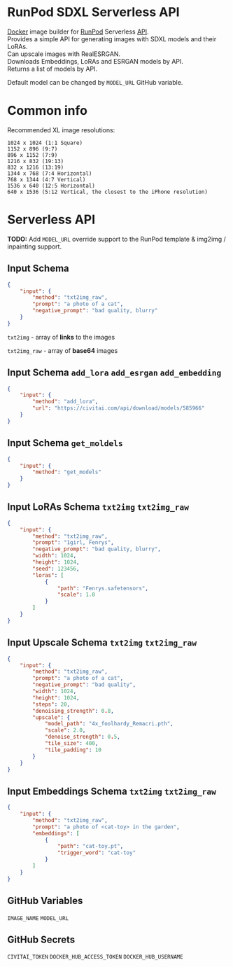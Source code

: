 # RunPod SDXL Serverless API

[Docker](https://hub.docker.com/) image builder for [RunPod](https://www.runpod.io/) Serverless [API](https://docs.runpod.io/docs/custom-apis).<br>
Provides a simple API for generating images with SDXL models and their LoRAs.<br>
Can upscale images with RealESRGAN.<br>
Downloads Embeddings, LoRAs and ESRGAN models by API.<br>
Returns a list of models by API.

Default model can be changed by `MODEL_URL` GitHub variable.

# Common info

Recommended XL image resolutions:
```
1024 x 1024 (1:1 Square)
1152 x 896 (9:7)
896 x 1152 (7:9)
1216 x 832 (19:13)
832 x 1216 (13:19)
1344 x 768 (7:4 Horizontal)
768 x 1344 (4:7 Vertical)
1536 x 640 (12:5 Horizontal)
640 x 1536 (5:12 Vertical, the closest to the iPhone resolution)
```

# Serverless API

**TODO:** Add `MODEL_URL` override support to the RunPod template & img2img / inpainting support.

## Input Schema

```json
{
    "input": {
        "method": "txt2img_raw",
        "prompt": "a photo of a cat",
        "negative_prompt": "bad quality, blurry"
    }
}
```

`txt2img` - array of **links** to the images

`txt2img_raw` - array of **base64** images

## Input Schema `add_lora` `add_esrgan` `add_embedding`

```json
{
    "input": {
        "method": "add_lora",
        "url": "https://civitai.com/api/download/models/585966"
    }
}
```

## Input Schema `get_moldels` 

```json
{
    "input": {
        "method": "get_models"
    }
}
```

## Input LoRAs Schema `txt2img` `txt2img_raw`

```json
{
    "input": {
        "method": "txt2img_raw",
        "prompt": "1girl, Fenrys",
        "negative_prompt": "bad quality, blurry",
        "width": 1024,
        "height": 1024,
        "seed": 123456,
        "loras": [
            {
                "path": "Fenrys.safetensors",
                "scale": 1.0
            }
        ]
    }
}
```

## Input Upscale Schema `txt2img` `txt2img_raw`

```json
{
    "input": {
        "method": "txt2img_raw",
        "prompt": "a photo of a cat",
        "negative_prompt": "bad quality",
        "width": 1024,
        "height": 1024,
        "steps": 20,
        "denoising_strength": 0.8,
        "upscale": {
            "model_path": "4x_foolhardy_Remacri.pth",
            "scale": 2.0,
            "denoise_strength": 0.5,
            "tile_size": 400,
            "tile_padding": 10
        }
    }
}
```

## Input Embeddings Schema `txt2img` `txt2img_raw`

```json
{
    "input": {
        "method": "txt2img_raw",
        "prompt": "a photo of <cat-toy> in the garden",
        "embeddings": [
            {
                "path": "cat-toy.pt",
                "trigger_word": "cat-toy"
            }
        ]
    }
}
```

## GitHub Variables
`IMAGE_NAME`
`MODEL_URL`

## GitHub Secrets
`CIVITAI_TOKEN`
`DOCKER_HUB_ACCESS_TOKEN`
`DOCKER_HUB_USERNAME`